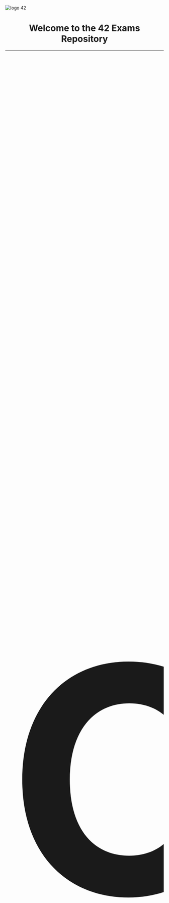 ![logo 42](https://github.com/DevAwizard/Exams_42/assets/153505451/87d33eb6-ece1-43cd-92c7-d64152cc4968)



<div align="center">
<h1>Welcome to the 42 Exams Repository</h1>
</div>


<div align="center">
  <table>
    <tr>
      <th align="center"><span style="font-size:1000px">📚 Common Core Exams</span></th>
    </tr>
    <tr>
      <td>

| 💻 [Exam Guide](https://github.com/DevAwizard/Exams_42/blob/main/.github/Exam_Guide/README.md) | 📘 [Exam Rank 02](https://github.com/DevAwizard/Exams_42/blob/main/.github/Exam_rank_2/README.md) | 📒 [Exam Rank 03](https://github.com/DevAwizard/Exams_42/blob/main/.github/Exam_rank_3/README.md) | 📙 [Exam Rank 04](https://github.com/DevAwizard/Exams_42/blob/main/.github/Exam_rank_4/README.md) | 📗 [Exam Rank 05](https://github.com/DevAwizard/Exams_42/blob/main/.github/Exam_rank_5/README.md) | 📕 [Exam Rank 06](https://github.com/DevAwizard/Exams_42/blob/main/.github/Exam_rank_6/README.md) |
|--|--|--|--|--|--|

</td>
</tr>
</table>
</div>



<p align="center">
  Embrace the journey of learning; the joy lies in the process, not just the outcome.
</p>


---
